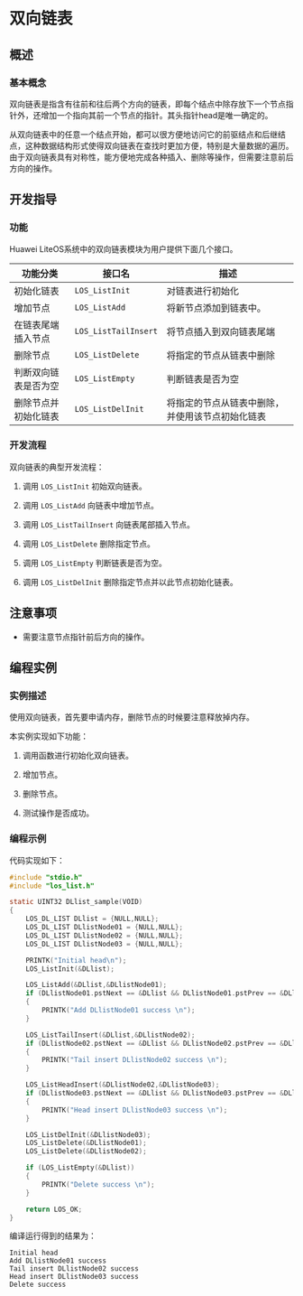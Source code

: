 # 双向链表

## 概述

### 基本概念

双向链表是指含有往前和往后两个方向的链表，即每个结点中除存放下一个节点指针外，还增加一个指向其前一个节点的指针。其头指针head是唯一确定的。  

从双向链表中的任意一个结点开始，都可以很方便地访问它的前驱结点和后继结点，这种数据结构形式使得双向链表在查找时更加方便，特别是大量数据的遍历。由于双向链表具有对称性，能方便地完成各种插入、删除等操作，但需要注意前后方向的操作。  

## 开发指导

### 功能

Huawei LiteOS系统中的双向链表模块为用户提供下面几个接口。

| 功能分类             | 接口名              | 描述                     |
|----------------------|---------------------|--------------------------|
| 初始化链表           | `LOS_ListInit`       | 对链表进行初始化         |
| 增加节点             | `LOS_ListAdd`        | 将新节点添加到链表中。   |
| 在链表尾端插入节点   | `LOS_ListTailInsert` | 将节点插入到双向链表尾端 |
| 删除节点             | `LOS_ListDelete`     | 将指定的节点从链表中删除 |
| 判断双向链表是否为空 | `LOS_ListEmpty`      | 判断链表是否为空         |
| 删除节点并初始化链表 | `LOS_ListDelInit`    | 将指定的节点从链表中删除，并使用该节点初始化链表  |

### 开发流程

双向链表的典型开发流程：

1.  调用 `LOS_ListInit` 初始双向链表。

2.  调用 `LOS_ListAdd` 向链表中增加节点。

3.  调用 `LOS_ListTailInsert` 向链表尾部插入节点。

4.  调用 `LOS_ListDelete` 删除指定节点。

5.  调用 `LOS_ListEmpty` 判断链表是否为空。

6.  调用 `LOS_ListDelInit` 删除指定节点并以此节点初始化链表。

## 注意事项

- 需要注意节点指针前后方向的操作。

## 编程实例

### 实例描述

使用双向链表，首先要申请内存，删除节点的时候要注意释放掉内存。  

本实例实现如下功能： 

1.  调用函数进行初始化双向链表。  

2.  增加节点。  

3.  删除节点。  

4.  测试操作是否成功。  

### 编程示例

代码实现如下：  
```c
#include "stdio.h"
#include "los_list.h"

static UINT32 DLlist_sample(VOID)
{
    LOS_DL_LIST DLlist = {NULL,NULL};
    LOS_DL_LIST DLlistNode01 = {NULL,NULL};
    LOS_DL_LIST DLlistNode02 = {NULL,NULL};
    LOS_DL_LIST DLlistNode03 = {NULL,NULL};

    PRINTK("Initial head\n");
    LOS_ListInit(&DLlist);

    LOS_ListAdd(&DLlist,&DLlistNode01);
    if (DLlistNode01.pstNext == &DLlist && DLlistNode01.pstPrev == &DLlist)
    {
        PRINTK("Add DLlistNode01 success \n");
    }

    LOS_ListTailInsert(&DLlist,&DLlistNode02);
    if (DLlistNode02.pstNext == &DLlist && DLlistNode02.pstPrev == &DLlistNode01)
    {
        PRINTK("Tail insert DLlistNode02 success \n");
    }

    LOS_ListHeadInsert(&DLlistNode02,&DLlistNode03);
    if (DLlistNode03.pstNext == &DLlist && DLlistNode03.pstPrev == &DLlistNode02)
    {
        PRINTK("Head insert DLlistNode03 success \n");
    }

    LOS_ListDelInit(&DLlistNode03);
    LOS_ListDelete(&DLlistNode01);
    LOS_ListDelete(&DLlistNode02);

    if (LOS_ListEmpty(&DLlist))
    {
        PRINTK("Delete success \n");
    }

    return LOS_OK;
}
```

编译运行得到的结果为：   
```  
Initial head 
Add DLlistNode01 success 
Tail insert DLlistNode02 success 
Head insert DLlistNode03 success 
Delete success  
```  